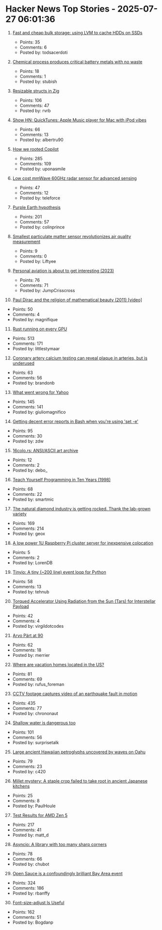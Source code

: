 # Hacker News Top Stories - 2025-07-27 06:01:36

1. [Fast and cheap bulk storage: using LVM to cache HDDs on SSDs](https://quantum5.ca/2025/05/11/fast-cheap-bulk-storage-using-lvm-to-cache-hdds-on-ssds/)
   - Points: 35
   - Comments: 6
   - Posted by: todsacerdoti

2. [Chemical process produces critical battery metals with no waste](https://spectrum.ieee.org/nmc-battery-aspiring-materials)
   - Points: 18
   - Comments: 1
   - Posted by: stubish

3. [Resizable structs in Zig](https://tristanpemble.com/resizable-structs-in-zig/)
   - Points: 106
   - Comments: 47
   - Posted by: rvrb

4. [Show HN: QuickTunes: Apple Music player for Mac with iPod vibes](https://furnacecreek.org/quicktunes/)
   - Points: 66
   - Comments: 13
   - Posted by: albertru90

5. [How we rooted Copilot](https://research.eye.security/how-we-rooted-copilot/)
   - Points: 285
   - Comments: 109
   - Posted by: uponasmile

6. [Low cost mmWave 60GHz radar sensor for advanced sensing](https://www.infineon.com/part/BGT60TR13C)
   - Points: 47
   - Comments: 12
   - Posted by: teleforce

7. [Purple Earth hypothesis](https://en.wikipedia.org/wiki/Purple_Earth_hypothesis)
   - Points: 201
   - Comments: 57
   - Posted by: colinprince

8. [Smallest particulate matter sensor revolutionizes air quality measurement](https://www.bosch-sensortec.com/news/worlds-smallest-particulate-matter-sensor-bmv080.html)
   - Points: 9
   - Comments: 0
   - Posted by: Liftyee

9. [Personal aviation is about to get interesting (2023)](https://www.elidourado.com/p/personal-aviation)
   - Points: 76
   - Comments: 71
   - Posted by: JumpCrisscross

10. [Paul Dirac and the religion of mathematical beauty (2011) [video]](https://www.youtube.com/watch?v=jPwo1XsKKXg)
   - Points: 50
   - Comments: 4
   - Posted by: magnifique

11. [Rust running on every GPU](https://rust-gpu.github.io/blog/2025/07/25/rust-on-every-gpu/)
   - Points: 513
   - Comments: 171
   - Posted by: littlestymaar

12. [Coronary artery calcium testing can reveal plaque in arteries, but is underused](https://www.nytimes.com/2025/07/26/health/coronary-artery-calcium-heart.html)
   - Points: 63
   - Comments: 56
   - Posted by: brandonb

13. [What went wrong for Yahoo](https://dfarq.homeip.net/what-went-wrong-for-yahoo/)
   - Points: 145
   - Comments: 141
   - Posted by: giuliomagnifico

14. [Getting decent error reports in Bash when you're using 'set -e'](https://utcc.utoronto.ca/~cks/space/blog/programming/BashGoodSetEReports)
   - Points: 95
   - Comments: 30
   - Posted by: zdw

15. [16colo.rs: ANSI/ASCII art archive](https://16colo.rs/)
   - Points: 12
   - Comments: 2
   - Posted by: debo_

16. [Teach Yourself Programming in Ten Years (1998)](https://norvig.com/21-days.html)
   - Points: 68
   - Comments: 22
   - Posted by: smartmic

17. [The natural diamond industry is getting rocked. Thank the lab-grown variety](https://www.cbc.ca/news/business/lab-grown-diamonds-1.7592336)
   - Points: 169
   - Comments: 214
   - Posted by: geox

18. [A low power 1U Raspberry Pi cluster server for inexpensive colocation](https://github.com/pawl/raspberry-pi-1u-server)
   - Points: 5
   - Comments: 2
   - Posted by: LorenDB

19. [Tinyio: A tiny (~200 line) event loop for Python](https://github.com/patrick-kidger/tinyio)
   - Points: 58
   - Comments: 13
   - Posted by: tehnub

20. [Torqued Accelerator Using Radiation from the Sun (Tars) for Interstellar Payload](https://arxiv.org/abs/2507.17615)
   - Points: 42
   - Comments: 4
   - Posted by: virgildotcodes

21. [Arvo Pärt at 90](https://www.theguardian.com/music/2025/jul/24/the-god-of-small-things-celebrating-arvo-part-at-90)
   - Points: 62
   - Comments: 18
   - Posted by: merrier

22. [Where are vacation homes located in the US?](https://www.construction-physics.com/p/where-are-vacation-homes-located)
   - Points: 81
   - Comments: 69
   - Posted by: rufus_foreman

23. [CCTV footage captures video of an earthquake fault in motion](https://www.smithsonianmag.com/smart-news/cctv-footage-captures-the-first-ever-video-of-an-earthquake-fault-in-motion-shining-a-rare-light-on-seismic-dynamics-180987034/)
   - Points: 435
   - Comments: 77
   - Posted by: chrononaut

24. [Shallow water is dangerous too](https://www.jefftk.com/p/shallow-water-is-dangerous-too)
   - Points: 101
   - Comments: 56
   - Posted by: surprisetalk

25. [Large ancient Hawaiian petroglyphs uncovered by waves on Oahu](https://www.sfgate.com/hawaii/article/hawaii-petroglyphs-uncovered-20780579.php)
   - Points: 79
   - Comments: 23
   - Posted by: c420

26. [Millet mystery: A staple crop failed to take root in ancient Japanese kitchens](https://phys.org/news/2025-07-millet-mystery-staple-crop-root.html)
   - Points: 25
   - Comments: 8
   - Posted by: PaulHoule

27. [Test Results for AMD Zen 5](https://www.agner.org/forum/viewtopic.php?t=287&start=10)
   - Points: 217
   - Comments: 41
   - Posted by: matt_d

28. [Asyncio: A library with too many sharp corners](https://sailor.li/asyncio)
   - Points: 78
   - Comments: 66
   - Posted by: chubot

29. [Open Sauce is a confoundingly brilliant Bay Area event](https://www.jeffgeerling.com/blog/2025/open-sauce-confoundingly-brilliant-bay-area-event)
   - Points: 324
   - Comments: 186
   - Posted by: rbanffy

30. [Font-size-adjust Is Useful](https://matklad.github.io/2025/07/16/font-size-adjust.html)
   - Points: 162
   - Comments: 51
   - Posted by: Bogdanp

